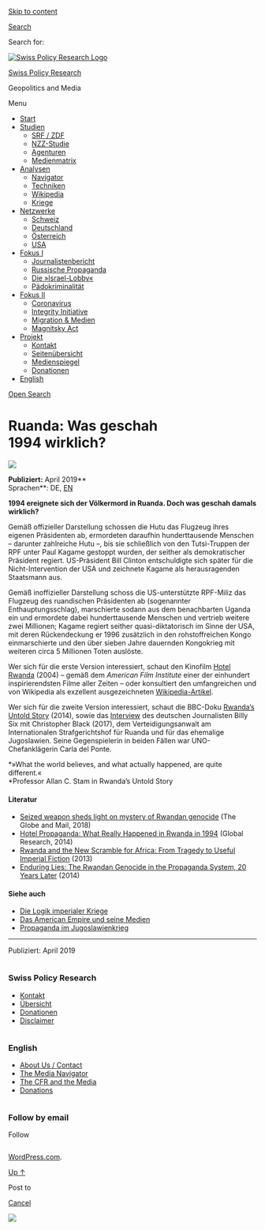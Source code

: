 [Skip to
content](#content)

[](https://swprs.org/)

<div class="cover">

</div>

[Search](#search-container)

<div id="search-container" class="header-search-block bg-graphite hidden">

<span class="screen-reader-text">Search for:</span>

</div>

<div class="header-inner section-inner">

[![Swiss Policy Research
Logo](https://swprs.files.wordpress.com/2020/05/swiss-policy-research-logo-300.png)](https://swprs.org/)

[Swiss Policy Research](https://swprs.org/)

Geopolitics and
    Media

</div>

<div class="navigation section no-padding bg-dark">

Menu

<div class="main-navigation">

  - <span id="menu-item-4374">[Start](https://swprs.org)</span>
  - <span id="menu-item-5941">[Studien](https://swprs.org/srf-propaganda-analyse/)</span>
      - <span id="menu-item-4361">[SRF /
        ZDF](https://swprs.org/srf-propaganda-analyse/)</span>
      - <span id="menu-item-4359">[NZZ-Studie](https://swprs.org/die-nzz-studie/)</span>
      - <span id="menu-item-4373">[Agenturen](https://swprs.org/der-propaganda-multiplikator/)</span>
      - <span id="menu-item-7978">[Medienmatrix](https://swprs.org/die-propaganda-matrix/)</span>
  - <span id="menu-item-9423">[Analysen](https://swprs.org/medien-navigator/)</span>
      - <span id="menu-item-9414">[Navigator](https://swprs.org/medien-navigator/)</span>
      - <span id="menu-item-8524">[Techniken](https://swprs.org/der-propaganda-schluessel/)</span>
      - <span id="menu-item-10908">[Wikipedia](https://swprs.org/propaganda-in-der-wikipedia/)</span>
      - <span id="menu-item-9920">[Kriege](https://swprs.org/logik-imperialer-kriege/)</span>
  - <span id="menu-item-4362">[Netzwerke](https://swprs.org/netzwerk-medien-schweiz/)</span>
      - <span id="menu-item-6283">[Schweiz](https://swprs.org/netzwerk-medien-schweiz/)</span>
      - <span id="menu-item-7215">[Deutschland](https://swprs.org/netzwerk-medien-deutschland/)</span>
      - <span id="menu-item-17401">[Österreich](https://swprs.org/medien-in-oesterreich/)</span>
      - <span id="menu-item-7216">[USA](https://swprs.org/das-american-empire-und-seine-medien/)</span>
  - <span id="menu-item-9228">[Fokus
    I](https://swprs.org/bericht-eines-journalisten/)</span>
      - <span id="menu-item-12119">[Journalistenbericht](https://swprs.org/bericht-eines-journalisten/)</span>
      - <span id="menu-item-12117">[Russische
        Propaganda](https://swprs.org/russische-propaganda/)</span>
      - <span id="menu-item-12118">[Die
        »Israel-Lobby«](https://swprs.org/die-israel-lobby-fakten-und-mythen/)</span>
      - <span id="menu-item-13505">[Pädokriminalität](https://swprs.org/geopolitik-und-paedokriminalitaet/)</span>
  - <span id="menu-item-17258">[Fokus
    II](https://swprs.org/migration-und-medien/)</span>
      - <span id="menu-item-32838">[Coronavirus](https://swprs.org/covid-19-hinweis-ii/)</span>
      - <span id="menu-item-12939">[Integrity
        Initiative](https://swprs.org/die-integrity-initiative/)</span>
      - <span id="menu-item-17290">[Migration &
        Medien](https://swprs.org/migration-und-medien/)</span>
      - <span id="menu-item-17291">[Magnitsky
        Act](https://swprs.org/der-fall-magnitsky/)</span>
  - <span id="menu-item-21964">[Projekt](https://swprs.org/kontakt/)</span>
      - <span id="menu-item-8525">[Kontakt](https://swprs.org/kontakt/)</span>
      - <span id="menu-item-10193">[Seitenübersicht](https://swprs.org/uebersicht/)</span>
      - <span id="menu-item-8637">[Medienspiegel](https://swprs.org/medienspiegel/)</span>
      - <span id="menu-item-33287">[Donationen](https://swprs.org/donationen/)</span>
  - <span id="menu-item-14415">[English](https://swprs.org/contact/)</span>

</div>

[Open Search](#)

</div>

<div class="wrapper section medium-padding">

<div class="section-inner clear" data-role="main">

<div id="content" class="content clear center">

# Ruanda: Was geschah 1994 wirklich?

<div class="post-content clear">

![](https://swprs.files.wordpress.com/2019/04/ruanda.png?w=736)

**Publiziert:** April 2019**  
Sprachen**: DE,
[EN](https://swprs.org/rwanda-what-did-really-happen-in-1994/)

**1994 ereignete sich der Völkermord in Ruanda. Doch was geschah damals
wirklich?**

Gemäß offizieller Darstellung schossen die Hutu das Flugzeug ihres
eigenen Präsidenten ab, ermordeten daraufhin hunderttausende Menschen –
darunter zahlreiche Hutu –, bis sie schließlich von den Tutsi-Truppen
der RPF unter Paul Kagame gestoppt wurden, der seither als
demokratischer Präsident regiert. US-Präsident Bill Clinton
entschuldigte sich später für die Nicht-Intervention der USA und
zeichnete Kagame als herausragenden Staatsmann aus.

Gemäß inoffizieller Darstellung schoss die US-unterstützte RPF-Miliz das
Flugzeug des ruandischen Präsidenten ab (sogenannter
Enthauptungsschlag), marschierte sodann aus dem benachbarten Uganda ein
und ermordete dabei hunderttausende Menschen und vertrieb weitere zwei
Millionen; Kagame regiert seither quasi-diktatorisch im Sinne der USA,
mit deren Rückendeckung er 1996 zusätzlich in den rohstoffreichen Kongo
einmarschierte und den über sieben Jahre dauernden Kongokrieg mit
weiteren circa 5 Millionen Toten auslöste.

Wer sich für die erste Version interessiert, schaut den Kinofilm [Hotel
Rwanda](https://www.youtube.com/watch?v=qZzfxL90100) (2004) – gemäß dem
*American Film Institute* einer der einhundert inspirierendsten Filme
aller Zeiten – oder konsultiert den umfangreichen und von Wikipedia als
exzellent ausgezeichneten
[Wikipedia-Artikel](https://de.wikipedia.org/wiki/V%C3%B6lkermord_in_Ruanda).

Wer sich für die zweite Version interessiert, schaut die BBC-Doku
[Rwanda’s Untold Story](https://vimeo.com/107867605) (2014), sowie das
[Interview](https://www.youtube.com/watch?v=ChBxPzyAJak) des deutschen
Journalisten Billy Six mit Christopher Black (2017), dem
Verteidigungsanwalt am Internationalen Strafgerichtshof für Ruanda und
für das ehemalige Jugoslawien. Seine Gegenspielerin in beiden Fällen
war UNO-Chefanklägerin Carla del Ponte.

*»What the world believes, and what actually happened, are quite
different.«  
*Professor Allan C. Stam in Rwanda’s Untold Story

#### Literatur

  - [Seized weapon sheds light on mystery of Rwandan
    genocide](https://www.theglobeandmail.com/news/world/seized-weapon-sheds-light-on-mystery-of-rwandan-genocide/article34125905/)
    (The Globe and Mail, 2018)
  - [Hotel Propaganda: What Really Happened in Rwanda
    in 1994](https://www.globalresearch.ca/hotel-propaganda-what-really-happened-in-rwanda-in-1994/5403235)
    (Global Research, 2014)
  - [Rwanda and the New Scramble for Africa: From Tragedy to Useful
    Imperial
    Fiction](https://www.amazon.de/Rwanda-New-Scramble-Africa-Imperial/dp/1926824946)
    (2013)
  - [Enduring Lies: The Rwandan Genocide in the Propaganda System, 20
    Years
    Later](https://www.amazon.de/Enduring-Lies-Rwandan-Genocide-Propaganda/dp/1500751111/)
    (2014)

#### Siehe auch

  - [Die Logik imperialer
    Kriege](https://swprs.org/logik-imperialer-kriege/)
  - [Das American Empire und seine
    Medien](https://swprs.org/das-american-empire-und-seine-medien/)
  - [Propaganda im
    Jugoslawienkrieg](https://swprs.org/propaganda-im-jugoslawienkrieg/)

-----

Publiziert: April
    2019

</div>

</div>

</div>

</div>

<div id="footer" class="footer bg-graphite">

<div class="section-inner row clear" data-role="complementary">

<div class="column column-1 one-third medium-padding">

<div class="widgets">

<div id="nav_menu-3" class="widget widget_nav_menu">

<div class="widget-content clear">

### Swiss Policy Research

<div class="menu-allgemein-container">

  - <span id="menu-item-251">[Kontakt](https://swprs.org/kontakt/)</span>
  - <span id="menu-item-33090">[Übersicht](https://swprs.org/uebersicht/)</span>
  - <span id="menu-item-33286">[Donationen](https://swprs.org/donationen/)</span>
  - <span id="menu-item-15372">[Disclaimer](https://swprs.org/disclaimer/)</span>

</div>

</div>

</div>

</div>

</div>

<div class="column column-2 one-third medium-padding">

<div class="widgets">

<div id="nav_menu-4" class="widget widget_nav_menu">

<div class="widget-content clear">

### English

<div class="menu-english-container">

  - <span id="menu-item-20017">[About Us /
    Contact](https://swprs.org/contact/)</span>
  - <span id="menu-item-20015">[The Media
    Navigator](https://swprs.org/media-navigator/)</span>
  - <span id="menu-item-20016">[The CFR and the
    Media](https://swprs.org/the-american-empire-and-its-media/)</span>
  - <span id="menu-item-33285">[Donations](https://swprs.org/donations/)</span>

</div>

</div>

</div>

</div>

</div>

<div class="column column-3 one-third medium-padding">

<div class="widgets">

<div id="blog_subscription-4" class="widget widget_blog_subscription jetpack_subscription_widget">

<div class="widget-content clear">

### Follow by email

Follow

</div>

</div>

</div>

</div>

</div>

</div>

<div class="credits section bg-dark small-padding">

<div class="credits-inner section-inner clear">

[WordPress.com](https://wordpress.com/?ref=footer_custom_com).

[Up ↑](# "To the top")

</div>

</div>

<div style="display:none">

</div>

<div id="carousel-reblog-box">

Post to

<div class="submit">

<span class="canceltext">[Cancel](#)</span>

</div>

<div class="arrow">

</div>

</div>

![](https://pixel.wp.com/b.gif?v=noscript)
